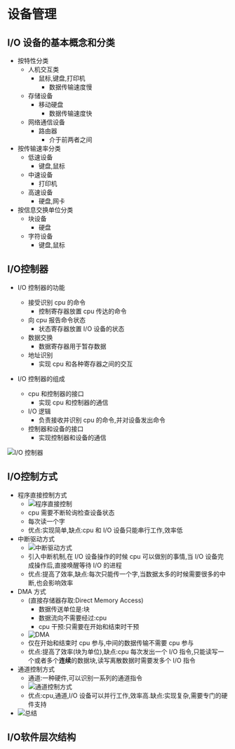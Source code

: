 # 设备管理
## I/O 设备的基本概念和分类
- 按特性分类
  - 人机交互类
    - 鼠标,键盘,打印机
      - 数据传输速度慢
  - 存储设备
    - 移动硬盘
      - 数据传输速度快
  - 网络通信设备
    - 路由器
      - 介于前两者之间
- 按传输速率分类
  - 低速设备
    - 键盘,鼠标
  - 中速设备
    - 打印机
  - 高速设备
    - 硬盘,网卡
- 按信息交换单位分类
  - 块设备
    - 硬盘
  - 字符设备
    - 键盘,鼠标

## I/O控制器
- I/O 控制器的功能
  - 接受识别 cpu 的命令
    - 控制寄存器放置 cpu 传达的命令
  - 向 cpu 报告命令状态
    - 状态寄存器放置 I/O 设备的状态
  - 数据交换
    - 数据寄存器用于暂存数据
  - 地址识别
    - 实现 cpu 和各种寄存器之间的交互

- I/O 控制器的组成
  - cpu 和控制器的接口
    - 实现 cpu 和控制器的通信
  - I/O 逻辑
    - 负责接收并识别 cpu 的命令,并对设备发出命令
  - 控制器和设备的接口
    - 实现控制器和设备的通信

![I/O 控制器](img/image-14.png)

## I/O控制方式
- 程序直接控制方式
  - ![程序直接控制](img/image-15.png)
  - cpu 需要不断轮询检查设备状态
  - 每次读一个字
  - 优点:实现简单,缺点:cpu 和 I/O 设备只能串行工作,效率低
- 中断驱动方式
  - ![中断驱动方式](img/image-16.png)
  - 引入中断机制,在 I/O 设备操作的时候 cpu 可以做别的事情,当 I/O 设备完成操作后,直接唤醒等待 I/O 的进程
  - 优点:提高了效率,缺点:每次只能传一个字,当数据太多的时候需要很多的中断,也会影响效率
- DMA 方式
  - (直接存储器存取:Direct Memory Access) 
    - 数据传送单位是:块
    - 数据流向不需要经过:cpu
    - cpu 干预:只需要在开始和结束时干预
  - ![DMA](img/image-17.png)
  - 仅在开始和结束时 cpu 参与,中间的数据传输不需要 cpu 参与
  - 优点:提高了效率(块为单位),缺点:cpu 每次发出一个 I/O 指令,只能读写一个或者多个**连续**的数据块,读写离散数据时需要发多个 I/O 指令
- 通道控制方式
  - 通道:一种硬件,可以识别一系列的通道指令
  - ![通道控制方式](img/image-18.png)
  - 优点:cpu,通道,I/O 设备可以并行工作,效率高.缺点:实现复杂,需要专门的硬件支持
- ![总结](img/image-19.png)

## I/O软件层次结构



















